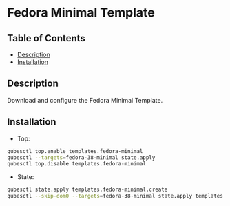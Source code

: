 # Fedora Minimal Template

## Table of Contents

* [Description](#description)
* [Installation](#installation)

## Description

Download and configure the Fedora Minimal Template.

## Installation

- Top:
```sh
qubesctl top.enable templates.fedora-minimal
qubesctl --targets=fedora-38-minimal state.apply
qubesctl top.disable templates.fedora-minimal
```
- State:
```sh
qubesctl state.apply templates.fedora-minimal.create
qubesctl --skip-dom0 --targets=fedora-38-minimal state.apply templates.fedora-minimal.install
```
